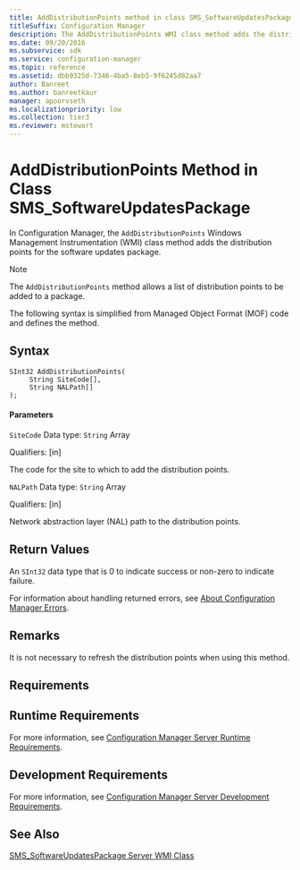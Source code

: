 ```yaml
---
title: AddDistributionPoints method in class SMS_SoftwareUpdatesPackage
titleSuffix: Configuration Manager
description: The AddDistributionPoints WMI class method adds the distribution points for the software updates package.
ms.date: 09/20/2016
ms.subservice: sdk
ms.service: configuration-manager
ms.topic: reference
ms.assetid: dbb9325d-7346-4ba5-8eb5-9f6245d82aa7
author: Banreet
ms.author: banreetkaur
manager: apoorvseth
ms.localizationpriority: low
ms.collection: tier3
ms.reviewer: mstewart
---
```

# AddDistributionPoints Method in Class SMS_SoftwareUpdatesPackage
In Configuration Manager, the `AddDistributionPoints` Windows Management Instrumentation (WMI) class method adds the distribution points for the software updates package.

> [!NOTE]
>  The `AddDistributionPoints` method allows a list of distribution points to be added to a package.

 The following syntax is simplified from Managed Object Format (MOF) code and defines the method.

## Syntax

```
SInt32 AddDistributionPoints(
     String SiteCode[],
     String NALPath[]
);
```

#### Parameters
 `SiteCode`
 Data type: `String` Array

 Qualifiers: [in]

 The code for the site to which to add the distribution points.

 `NALPath`
 Data type: `String` Array

 Qualifiers: [in]

 Network abstraction layer (NAL) path to the distribution points.

## Return Values
 An `SInt32` data type that is 0 to indicate success or non-zero to indicate failure.

 For information about handling returned errors, see [About Configuration Manager Errors](../../../develop/core/understand/about-configuration-manager-errors.md).

## Remarks
 It is not necessary to refresh the distribution points when using this method.

## Requirements

## Runtime Requirements
 For more information, see [Configuration Manager Server Runtime Requirements](../../../develop/core/reqs/server-runtime-requirements.md).

## Development Requirements
 For more information, see [Configuration Manager Server Development Requirements](../../../develop/core/reqs/server-development-requirements.md).

## See Also
 [SMS_SoftwareUpdatesPackage Server WMI Class](../../../develop/reference/sum/sms_softwareupdatespackage-server-wmi-class.md)
